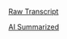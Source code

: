 [Raw Transcript](https://github.com/MCBasterSheet/MCBasterSheet/blob/main/MCB150/pages/Lectures/Raw-Transcripts/Raw%20Transcript%203-25-2024.md)

[AI Summarized](https://github.com/MCBasterSheet/MCBasterSheet/blob/main/MCB150/pages/Lectures/AI-Summaries/AI%20Summarized%203-25-2024.md)

